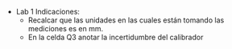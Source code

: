- Lab 1 Indicaciones:
	- Recalcar que las unidades en las cuales están tomando las mediciones es en mm.
	- En la celda Q3 anotar la incertidumbre del calibrador
